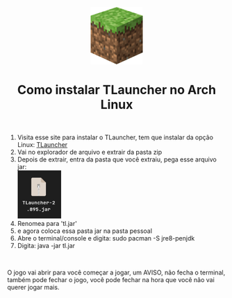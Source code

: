 <div align=center>
  <img src="./img/logo-mine.png" width=120 />
  <h1>Como instalar TLauncher no Arch Linux</h1>
</div>

<br/>

<div align=start>
  <ol type=number>
    <li>Visita esse site para instalar o TLauncher, tem que instalar da opção Linux: <a href="https://tlauncher.org/en/">TLauncher</a></li>
    <li>Vai no explorador de arquivo e extrair da pasta zip</li>
    <li>Depois de extrair, entra da pasta que você extraiu, pega esse arquivo jar:</li>
    <img src="./img/print01.png/" width=100/>
    <li>Renomea para 'tl.jar'</li>
    <li> e agora coloca essa pasta jar na pasta pessoal</li>
    <li>Abre o terminal/console e digita: sudo pacman -S jre8-penjdk</li>
    <li>Digita: java -jar tl.jar</li>
  </ol>

  <br/>

  <p>O jogo vai abrir para você começar a jogar, um AVISO, não fecha o terminal, também pode fechar o jogo, você pode fechar na hora que você não vai querer jogar mais.</p>
</div>

